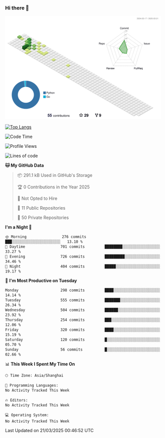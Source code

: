 ### Hi there 👋

![](./profile-3d-contrib/profile-green-animate.svg)

 

[![Top Langs](https://github-readme-stats.vercel.app/api/top-langs/?username=fly2tomato)](https://github.com/anuraghazra/github-readme-stats)


 

<!--START_SECTION:waka-->
![Code Time](http://img.shields.io/badge/Code%20Time-5%20hrs%2042%20mins-blue)

![Profile Views](http://img.shields.io/badge/Profile%20Views-0-blue)

![Lines of code](https://img.shields.io/badge/From%20Hello%20World%20I%27ve%20Written-521.5%20thousand%20lines%20of%20code-blue)

**🐱 My GitHub Data** 

> 📦 291.1 kB Used in GitHub's Storage 
 > 
> 🏆 0 Contributions in the Year 2025
 > 
> 🚫 Not Opted to Hire
 > 
> 📜 11 Public Repositories 
 > 
> 🔑 50 Private Repositories 
 > 
**I'm a Night 🦉** 

```text
🌞 Morning                276 commits         ███░░░░░░░░░░░░░░░░░░░░░░   13.10 % 
🌆 Daytime                701 commits         ████████░░░░░░░░░░░░░░░░░   33.27 % 
🌃 Evening                726 commits         █████████░░░░░░░░░░░░░░░░   34.46 % 
🌙 Night                  404 commits         █████░░░░░░░░░░░░░░░░░░░░   19.17 % 
```
📅 **I'm Most Productive on Tuesday** 

```text
Monday                   298 commits         ████░░░░░░░░░░░░░░░░░░░░░   14.14 % 
Tuesday                  555 commits         ███████░░░░░░░░░░░░░░░░░░   26.34 % 
Wednesday                504 commits         ██████░░░░░░░░░░░░░░░░░░░   23.92 % 
Thursday                 254 commits         ███░░░░░░░░░░░░░░░░░░░░░░   12.06 % 
Friday                   320 commits         ████░░░░░░░░░░░░░░░░░░░░░   15.19 % 
Saturday                 120 commits         █░░░░░░░░░░░░░░░░░░░░░░░░   05.70 % 
Sunday                   56 commits          █░░░░░░░░░░░░░░░░░░░░░░░░   02.66 % 
```


📊 **This Week I Spent My Time On** 

```text
🕑︎ Time Zone: Asia/Shanghai

💬 Programming Languages: 
No Activity Tracked This Week

🔥 Editors: 
No Activity Tracked This Week

💻 Operating System: 
No Activity Tracked This Week
```


 Last Updated on 21/03/2025 00:46:52 UTC
<!--END_SECTION:waka-->
